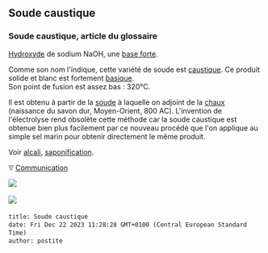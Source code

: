 ## Soude caustique
### Soude caustique, article du glossaire
 [Hydroxyde](hydroxyde.html) de sodium NaOH, une [base forte](chap03caseine.html#basesfortesfaibles).

Comme son nom l'indique, cette variété de soude est [caustique](caustique.html). Ce produit solide et blanc est fortement [basique](base.html).  
Son point de fusion est assez bas : 320°C.

Il est obtenu à partir de la [soude](soude.html) à laquelle on adjoint de la [chaux](chaux.html) (naissance du savon dur, Moyen-Orient, 800 AC). L'invention de l'électrolyse rend obsolète cette méthode car la soude caustique est obtenue bien plus facilement par ce nouveau procédé que l'on applique au simple sel marin pour obtenir directement le même produit.

Voir [alcali](alcali.html), [saponification](saponification.html).



![](images/flechebas.gif) [Communication](http://www.artrealite.com/annonceurs.htm) 

[![](https://cbonvin.fr/sites/regie.artrealite.com/visuels/campagne1.png)](index-2.html#20131014)

![](https://cbonvin.fr/sites/regie.artrealite.com/visuels/campagne2.png)
```
title: Soude caustique
date: Fri Dec 22 2023 11:28:28 GMT+0100 (Central European Standard Time)
author: postite
```
